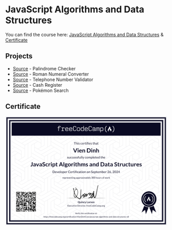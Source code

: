 # JavaScript Algorithms and Data Structures

You can find the course here: [JavaScript Algorithms and Data Structures](https://www.freecodecamp.org/learn/javascript-algorithms-and-data-structures-v8/) & [Certificate](https://www.freecodecamp.org/certification/VienDinhCom/javascript-algorithms-and-data-structures-v8)

## Projects

- [Source](/projects/palindrome-checker.ts) - Palindrome Checker
- [Source](/projects/roman-numeral-converter.ts) - Roman Numeral Converter
- [Source](/projects/telephone-number-validator.ts) - Telephone Number Validator
- [Source](/projects/cash-register.ts) - Cash Register
- [Source](/projects/pokemon-search.ts) - Pokémon Search

## Certificate

<a href="https://www.freecodecamp.org/certification/VienDinhCom/javascript-algorithms-and-data-structures-v8">
  <img src="certificate.png" alt="JavaScript Algorithms and Data Structures Certificate" title="Click here to verify it on freeCodeCamp">
</a>
